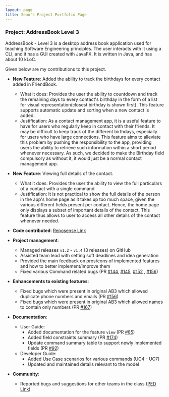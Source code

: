 ```yaml
---
layout: page
title: Sean's Project Portfolio Page
---
```


### Project: AddressBook Level 3

AddressBook - Level 3 is a desktop address book application used for teaching Software Engineering principles. The user interacts with it using a CLI, and it has a GUI created with JavaFX. It is written in Java, and has about 10 kLoC.

Given below are my contributions to this project.

* **New Feature**: Added the ability to track the birthdays for every contact added in FriendBook.
  * What it does: Provides the user the ability to countdown and track the remaining days to every contact's birthday in the form of a list for visual representation(closest birthday is shown first). This feature supports automatic update and sorting when a new contact is added.
  * Justification: As a contact management app, it is a useful feature to have for users who regularly keep in contact with their friends. It may be difficult to keep track of the different birthdays, especially for users who have large connections. This feature aims to alleviate this problem by pushing the responsibility to the app, providing users the ability to retrieve such information within a short period whenever necessary. As such, we decided to make the Birthday field compulsory as without it, it would just be a normal contact management app.

* **New Feature**: Viewing full details of the contact.
  * What it does: Provides the user the ability to view the full particulars of a contact with a single command
  * Justification: It is not practical to show the full details of the person in the app's home page as it takes up too much space, given the various different fields present per contact. Hence, the home page only displays a subset of important details of the contact. This feature thus allows to user to access all other details of the contact whenever needed.

* **Code contributed**: [Reposense Link](https://nus-cs2103-ay2122s1.github.io/tp-dashboard/?search=&sort=groupTitle&sortWithin=title&since=2021-09-17&timeframe=commit&mergegroup=&groupSelect=groupByRepos&breakdown=false&tabOpen=true&tabType=authorship&tabAuthor=xnajasho&tabRepo=AY2122S1-CS2103-F10-3%2Ftp%5Bmaster%5D&authorshipIsMergeGroup=false&authorshipFileTypes=docs~functional-code~test-code&authorshipIsBinaryFileTypeChecked=false)

* **Project management**:
  * Managed releases `v1.2` - `v1.4` (3 releases) on GitHub
  * Assisted team lead with setting soft deadlines and idea generation
  * Provided the main feedback on pros/cons of implemented features and how to better implement/improve them
  * Fixed various Command related bugs (PR [\#144](https://github.com/AY2122S1-CS2103-F10-3/tp/pull/144), [\#145](https://github.com/AY2122S1-CS2103-F10-3/tp/pull/145), [\#152](https://github.com/AY2122S1-CS2103-F10-3/tp/pull/152) , [\#156](https://github.com/AY2122S1-CS2103-F10-3/tp/pull/156))

* **Enhancements to existing features**:
  * Fixed bugs which were present in original AB3 which allowed duplicate phone numbers and emails (PR [\#156](https://github.com/AY2122S1-CS2103-F10-3/tp/pull/156))
  * Fixed bugs which were present in original AB3 which allowed names to contain only numbers (PR [\#167](https://github.com/AY2122S1-CS2103-F10-3/tp/pull/167))

* **Documentation**:
  * User Guide:
    * Added documentation for the feature `view` (PR [\#85](https://github.com/AY2122S1-CS2103-F10-3/tp/pull/85))
    * Added field constraints summary (PR [\#174](https://github.com/AY2122S1-CS2103-F10-3/tp/pull/174))
    * Update command summary table to support newly implemented fields (PR [\#92](https://github.com/AY2122S1-CS2103-F10-3/tp/pull/92/files))
  * Developer Guide:
    * Added Use Case scenarios for various commands (UC4 - UC7)
    * Updated and maintained details relevant to the model

* **Community**:
  * Reported bugs and suggestions for other teams in the class ([PED Link](https://github.com/xnajasho/ped/issues))
